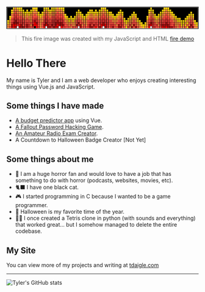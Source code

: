 ![fire header](fire-header.png)

> This fire image was created with my JavaScript and HTML [fire demo](https://github.com/tyler-daigle/fire-demo) 

# Hello There

My name is Tyler and I am a web developer who enjoys creating interesting
things using Vue.js and JavaScript.

## Some things I have made

  - [A budget predictor app](https://github.com/tyler-daigle/budget-predictor) using Vue.
  - [A Fallout Password Hacking Game](https://github.com/tyler-daigle/fallout-game).
  - [An Amateur Radio Exam Creator](https://github.com/tyler-daigle/ham-exam-fe).
  - A Countdown to Halloween Badge Creator [Not Yet]  

## Some things about me

  - 👻 I am a huge horror fan and would love to have a job that has something to do with horror (podcasts, websites, movies, etc).
  - 🐈‍⬛ I have one black cat.
  - 🎮 I started programming in C because I wanted to be a game programmer.
  - 🎃 Halloween is my favorite time of the year.
  - 🤦‍♂️ I once created a Tetris clone in python (with sounds and everything) that worked great... but I somehow managed to delete the entire codebase.

## My Site


You can view more of my projects and writing at [tdaigle.com](https://tdaigle.com)

---

![Tyler's GitHub stats](https://github-readme-stats.vercel.app/api?username=tyler-daigle&theme=tokyonight)

<!--
**tyler-daigle/tyler-daigle** is a ✨ _special_ ✨ repository because its `README.md` (this file) appears on your GitHub profile.

Here are some ideas to get you started:

- 🔭 I’m currently working on ...
- 🌱 I’m currently learning ...
- 👯 I’m looking to collaborate on ...
- 🤔 I’m looking for help with ...
- 💬 Ask me about ...
- 📫 How to reach me: ...
- 😄 Pronouns: ...
- ⚡ Fun fact: ...
-->
